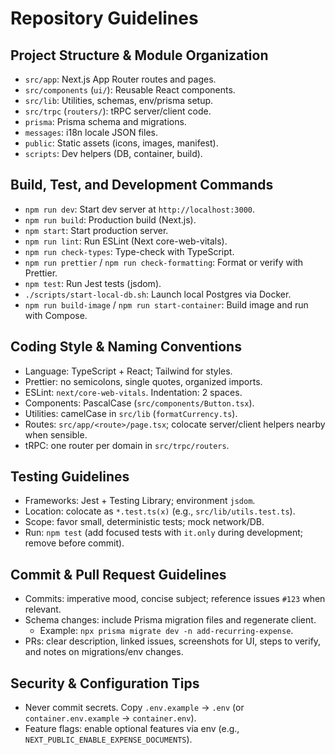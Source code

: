 # Repository Guidelines

## Project Structure & Module Organization
- `src/app`: Next.js App Router routes and pages.
- `src/components` (`ui/`): Reusable React components.
- `src/lib`: Utilities, schemas, env/prisma setup.
- `src/trpc` (`routers/`): tRPC server/client code.
- `prisma`: Prisma schema and migrations.
- `messages`: i18n locale JSON files.
- `public`: Static assets (icons, images, manifest).
- `scripts`: Dev helpers (DB, container, build).

## Build, Test, and Development Commands
- `npm run dev`: Start dev server at `http://localhost:3000`.
- `npm run build`: Production build (Next.js).
- `npm start`: Start production server.
- `npm run lint`: Run ESLint (Next core-web-vitals).
- `npm run check-types`: Type-check with TypeScript.
- `npm run prettier` / `npm run check-formatting`: Format or verify with Prettier.
- `npm test`: Run Jest tests (jsdom).
- `./scripts/start-local-db.sh`: Launch local Postgres via Docker.
- `npm run build-image` / `npm run start-container`: Build image and run with Compose.

## Coding Style & Naming Conventions
- Language: TypeScript + React; Tailwind for styles.
- Prettier: no semicolons, single quotes, organized imports.
- ESLint: `next/core-web-vitals`. Indentation: 2 spaces.
- Components: PascalCase (`src/components/Button.tsx`).
- Utilities: camelCase in `src/lib` (`formatCurrency.ts`).
- Routes: `src/app/<route>/page.tsx`; colocate server/client helpers nearby when sensible.
- tRPC: one router per domain in `src/trpc/routers`.

## Testing Guidelines
- Frameworks: Jest + Testing Library; environment `jsdom`.
- Location: colocate as `*.test.ts(x)` (e.g., `src/lib/utils.test.ts`).
- Scope: favor small, deterministic tests; mock network/DB.
- Run: `npm test` (add focused tests with `it.only` during development; remove before commit).

## Commit & Pull Request Guidelines
- Commits: imperative mood, concise subject; reference issues `#123` when relevant.
- Schema changes: include Prisma migration files and regenerate client.
  - Example: `npx prisma migrate dev -n add-recurring-expense`.
- PRs: clear description, linked issues, screenshots for UI, steps to verify, and notes on migrations/env changes.

## Security & Configuration Tips
- Never commit secrets. Copy `.env.example` → `.env` (or `container.env.example` → `container.env`).
- Feature flags: enable optional features via env (e.g., `NEXT_PUBLIC_ENABLE_EXPENSE_DOCUMENTS`).
